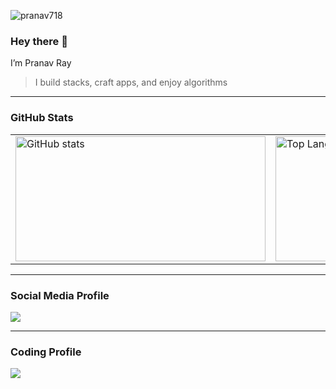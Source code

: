 <p align = "left"> <img src = "https://komarev.com/ghpvc/?username=pranav718" alt = "pranav718" /> </p>

### Hey there 👋


I’m Pranav Ray
>
>I build stacks, craft apps, and enjoy algorithms

---

### GitHub Stats

<table>
  <tr>
    <td>
      <img width="400" height="200" src="https://github-readme-stats.vercel.app/api?username=pranav718&show_icons=true&theme=dark" alt="GitHub stats" />
    </td>
    <td>
      <img width="350" height="200" src="https://github-readme-mwendwa.vercel.app/api/top-langs/?username=pranav718&layout=compact&count_private=true&theme=dark" alt="Top Languages" />
    </td>
  </tr>
</table>


---

### Social Media Profile

[<img src="https://img.shields.io/badge/Twitter-%231DA1F2.svg?style=for-the-badge&logo=Twitter&logoColor=white" />](https://twitter.com/knightkun__)

---

### Coding Profile

[<img src="https://img.shields.io/badge/Codeforces-445f9d?style=for-the-badge&logo=Codeforces&logoColor=white" />](https://codeforces.com/profile/knightkun__/)



